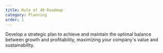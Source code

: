 ```yaml
---
title: Rule of 40 Roadmap
category: Planning
order: 1
---
```

Develop a strategic plan to achieve and maintain the optimal balance between growth and profitability, maximizing your company's value and sustainability.
